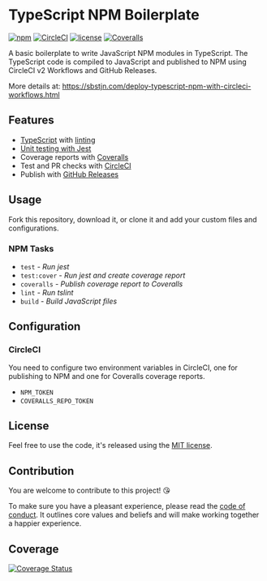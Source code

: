 # TypeScript NPM Boilerplate

[![npm](https://img.shields.io/npm/v/typescript-npm-boilerplate.svg)](https://www.npmjs.com/package/typescript-npm-boilerplate)
[![CircleCI](https://img.shields.io/circleci/project/github/sbstjn/typescript-npm-boilerplate/master.svg)](https://circleci.com/gh/sbstjn/typescript-npm-boilerplate)
[![license](https://img.shields.io/github/license/sbstjn/typescript-npm-boilerplate.svg)](https://github.com/sbstjn/typescript-npm-boilerplate/blob/master/LICENSE.md)
[![Coveralls](https://img.shields.io/coveralls/sbstjn/typescript-npm-boilerplate.svg)](https://coveralls.io/github/sbstjn/typescript-npm-boilerplate)

A basic boilerplate to write JavaScript NPM modules in TypeScript. The TypeScript code is compiled to JavaScript and published to NPM using CircleCI v2 Workflows and GitHub Releases.

More details at: https://sbstjn.com/deploy-typescript-npm-with-circleci-workflows.html

## Features


- [TypeScript](tsconfig.json) with [linting](tslint.json)
- [Unit testing with Jest](test)
- Coverage reports with [Coveralls](https://coveralls.io)
- Test and PR checks with [CircleCI](circle.yml)
- Publish with [GitHub Releases](https://github.com/sbstjn/typescript-npm-boilerplate/releases)

## Usage

Fork this repository, download it, or clone it and add your custom files and configurations.

### NPM Tasks

- `test` - *Run jest*
- `test:cover` - *Run jest and create coverage report*
- `coveralls` - *Publish coverage report to Coveralls*
- `lint` - *Run tslint*
- `build` - *Build JavaScript files*

## Configuration

### CircleCI

You need to configure two environment variables in CircleCI, one for publishing to NPM and one for Coveralls coverage reports. 

- `NPM_TOKEN`
- `COVERALLS_REPO_TOKEN`

## License

Feel free to use the code, it's released using the [MIT license](LICENSE.md).

## Contribution

You are welcome to contribute to this project! 😘 

To make sure you have a pleasant experience, please read the [code of conduct](CODE_OF_CONDUCT.md). It outlines core values and beliefs and will make working together a happier experience.

## Coverage
[![Coverage Status](https://coveralls.io/repos/github/andrewc2020/typescript-npm-boilerplate/badge.svg?branch=master)](https://coveralls.io/github/andrewc2020/typescript-npm-boilerplate?branch=master)
